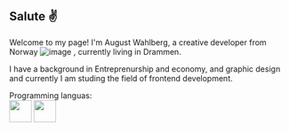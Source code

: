 ## Salute :v:

Welcome to my page!
I'm August Wahlberg, a creative developer from Norway ![image](https://user-images.githubusercontent.com/91577070/172959591-3813a077-a1b0-4057-adea-dc436cbdf63f.png)
, currently living in Drammen.

I have a background in Entreprenurship and economy, and graphic design and currently I am studing the field of frontend development. 

Programming languas:  
<img src="https://user-images.githubusercontent.com/91577070/172960307-94a802fa-1c6d-4382-ba8d-737fb07d3967.png" width="40" height="40" />
<img src="https://user-images.githubusercontent.com/91577070/172960809-826fcb14-da47-4f5e-94e4-bd575006ed2c.png" width="40" height="40" />



<!--
**AugustWahlberg/AugustWahlberg** is a ✨ _special_ ✨ repository because its `README.md` (this file) appears on your GitHub profile.

Here are some ideas to get you started:

- 🔭 I’m currently working on ...
- 🌱 I’m currently learning ...
- 👯 I’m looking to collaborate on ...
- 🤔 I’m looking for help with ...
- 💬 Ask me about ...
- 📫 How to reach me: ...
- 😄 Pronouns: ...
- ⚡ Fun fact: ...
-->
